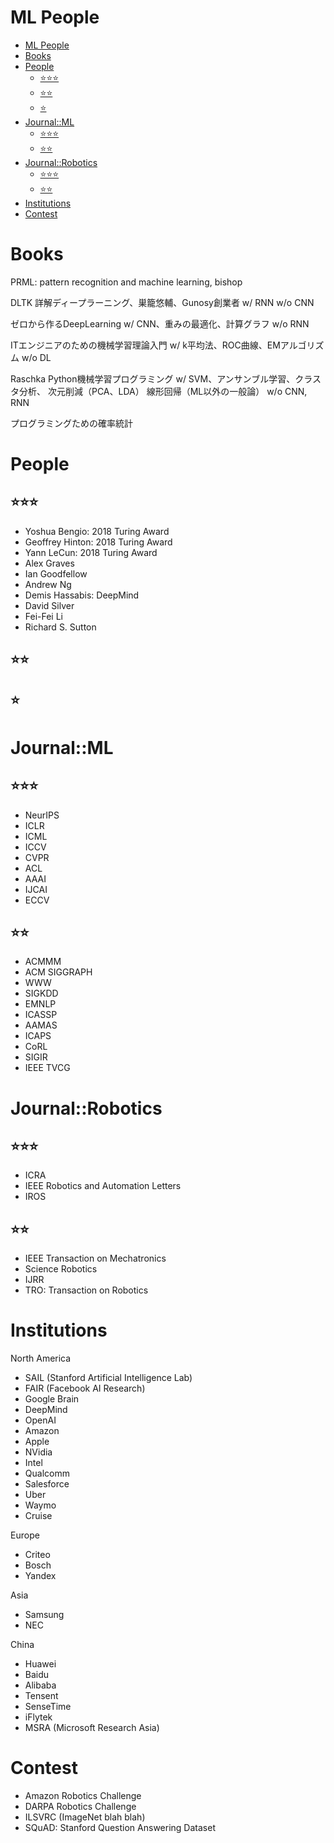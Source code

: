 # ML People
- [ML People](#ml-people)
- [Books](#books)
- [People](#people)
  - [⭐⭐⭐](#)
  - [⭐⭐](#-1)
  - [⭐](#-2)
- [Journal::ML](#journalml)
  - [⭐⭐⭐](#-3)
  - [⭐⭐](#-4)
- [Journal::Robotics](#journalrobotics)
  - [⭐⭐⭐](#-5)
  - [⭐⭐](#-6)
- [Institutions](#institutions)
- [Contest](#contest)

# Books

PRML: pattern recognition and machine learning, bishop

DLTK
		詳解ディープラーニング、巣籠悠輔、Gunosy創業者
			w/ RNN
			w/o CNN

ゼロから作るDeepLearning
			w/ CNN、重みの最適化、計算グラフ
			w/o RNN

ITエンジニアのための機械学習理論入門
			w/ k平均法、ROC曲線、EMアルゴリズム
			w/o DL

Raschka	Python機械学習プログラミング
	w/
		SVM、アンサンブル学習、クラスタ分析、
				次元削減（PCA、LDA）
				線形回帰（ML以外の一般論）
  w/o
    CNN, RNN

プログラミングための確率統計

# People

## ⭐⭐⭐

- Yoshua Bengio: 2018 Turing Award
- Geoffrey Hinton: 2018 Turing Award
- Yann LeCun: 2018 Turing Award
- Alex Graves
- Ian Goodfellow
- Andrew Ng
- Demis Hassabis: DeepMind
- David Silver
- Fei-Fei Li
- Richard S. Sutton

## ⭐⭐

## ⭐


# Journal::ML

## ⭐⭐⭐

- NeurIPS
- ICLR
- ICML
- ICCV
- CVPR
- ACL
- AAAI
- IJCAI
- ECCV

## ⭐⭐

- ACMMM
- ACM SIGGRAPH
- WWW
- SIGKDD
- EMNLP
- ICASSP
- AAMAS
- ICAPS
- CoRL
- SIGIR
- IEEE TVCG

# Journal::Robotics

## ⭐⭐⭐

- ICRA
- IEEE Robotics and Automation Letters
- IROS

## ⭐⭐

- IEEE Transaction on Mechatronics
- Science Robotics
- IJRR
- TRO: Transaction on Robotics

# Institutions

North America

- SAIL (Stanford Artificial Intelligence Lab)
- FAIR (Facebook AI Research)
- Google Brain
- DeepMind
- OpenAI
- Amazon
- Apple
- NVidia
- Intel
- Qualcomm
- Salesforce
- Uber
- Waymo
- Cruise

Europe

- Criteo
- Bosch
- Yandex

Asia

- Samsung
- NEC

China

- Huawei
- Baidu
- Alibaba
- Tensent
- SenseTime
- iFlytek
- MSRA (Microsoft Research Asia)

# Contest

- Amazon Robotics Challenge
- DARPA Robotics Challenge
- ILSVRC (ImageNet blah blah)
- SQuAD: Stanford Question Answering Dataset
